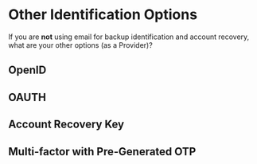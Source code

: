 # Other Identification Options
If you are **not** using email for backup identification and account recovery, what are your other options (as a Provider)?
## OpenID
## OAUTH

## Account Recovery Key
## Multi-factor with Pre-Generated OTP
